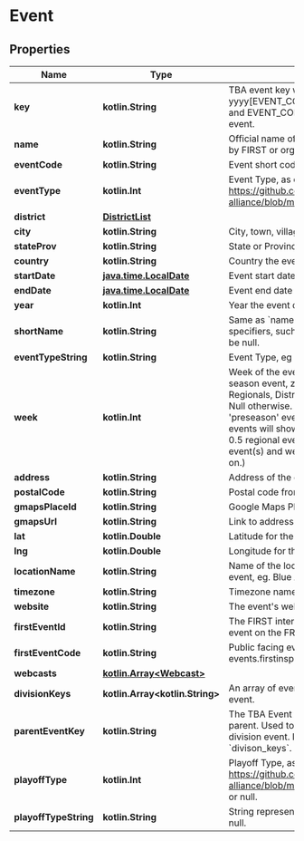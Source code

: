 
# Event

## Properties
Name | Type | Description | Notes
------------ | ------------- | ------------- | -------------
**key** | **kotlin.String** | TBA event key with the format yyyy[EVENT_CODE], where yyyy is the year, and EVENT_CODE is the event code of the event. | 
**name** | **kotlin.String** | Official name of event on record either provided by FIRST or organizers of offseason event. | 
**eventCode** | **kotlin.String** | Event short code, as provided by FIRST. | 
**eventType** | **kotlin.Int** | Event Type, as defined here: https://github.com/the-blue-alliance/the-blue-alliance/blob/master/consts/event_type.py#L2 | 
**district** | [**DistrictList**](DistrictList.md) |  |  [optional]
**city** | **kotlin.String** | City, town, village, etc. the event is located in. |  [optional]
**stateProv** | **kotlin.String** | State or Province the event is located in. |  [optional]
**country** | **kotlin.String** | Country the event is located in. |  [optional]
**startDate** | [**java.time.LocalDate**](java.time.LocalDate.md) | Event start date in &#x60;yyyy-mm-dd&#x60; format. | 
**endDate** | [**java.time.LocalDate**](java.time.LocalDate.md) | Event end date in &#x60;yyyy-mm-dd&#x60; format. | 
**year** | **kotlin.Int** | Year the event data is for. | 
**shortName** | **kotlin.String** | Same as &#x60;name&#x60; but doesn&#39;t include event specifiers, such as &#39;Regional&#39; or &#39;District&#39;. May be null. |  [optional]
**eventTypeString** | **kotlin.String** | Event Type, eg Regional, District, or Offseason. | 
**week** | **kotlin.Int** | Week of the event relative to the first official season event, zero-indexed. Only valid for Regionals, Districts, and District Championships. Null otherwise. (Eg. A season with a week 0 &#39;preseason&#39; event does not count, and week 1 events will show 0 here. Seasons with a week 0.5 regional event will show week 0 for those event(s) and week 1 for week 1 events and so on.) |  [optional]
**address** | **kotlin.String** | Address of the event&#39;s venue, if available. |  [optional]
**postalCode** | **kotlin.String** | Postal code from the event address. |  [optional]
**gmapsPlaceId** | **kotlin.String** | Google Maps Place ID for the event address. |  [optional]
**gmapsUrl** | **kotlin.String** | Link to address location on Google Maps. |  [optional]
**lat** | **kotlin.Double** | Latitude for the event address. |  [optional]
**lng** | **kotlin.Double** | Longitude for the event address. |  [optional]
**locationName** | **kotlin.String** | Name of the location at the address for the event, eg. Blue Alliance High School. |  [optional]
**timezone** | **kotlin.String** | Timezone name. |  [optional]
**website** | **kotlin.String** | The event&#39;s website, if any. |  [optional]
**firstEventId** | **kotlin.String** | The FIRST internal Event ID, used to link to the event on the FRC webpage. |  [optional]
**firstEventCode** | **kotlin.String** | Public facing event code used by FIRST (on frc-events.firstinspires.org, for example) |  [optional]
**webcasts** | [**kotlin.Array&lt;Webcast&gt;**](Webcast.md) |  |  [optional]
**divisionKeys** | **kotlin.Array&lt;kotlin.String&gt;** | An array of event keys for the divisions at this event. |  [optional]
**parentEventKey** | **kotlin.String** | The TBA Event key that represents the event&#39;s parent. Used to link back to the event from a division event. It is also the inverse relation of &#x60;divison_keys&#x60;. |  [optional]
**playoffType** | **kotlin.Int** | Playoff Type, as defined here: https://github.com/the-blue-alliance/the-blue-alliance/blob/master/consts/playoff_type.py#L4, or null. |  [optional]
**playoffTypeString** | **kotlin.String** | String representation of the &#x60;playoff_type&#x60;, or null. |  [optional]



